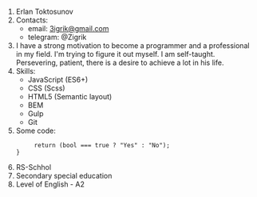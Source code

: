 1. Erlan Toktosunov
2. Contacts:
    - email: 3igrik@gmail.com
    - telegram: @Zigrik
3. I have a strong motivation to become a programmer and a professional in my field. I'm trying to figure it out myself. I am self-taught. Persevering, patient, there is a desire to achieve a lot in his life.
4. Skills:
    - JavaScript \(ES6+\)
    - CSS \(Scss\)
    - HTML5 \(Semantic layout\)
    - BEM
    - Gulp
    - Git
5.  Some code:
    ```function boolToWord( bool ){
         return (bool === true ? "Yes" : "No");
    }
    ```
6. RS-Schhol
7. Secondary special education
8. Level of English - A2
